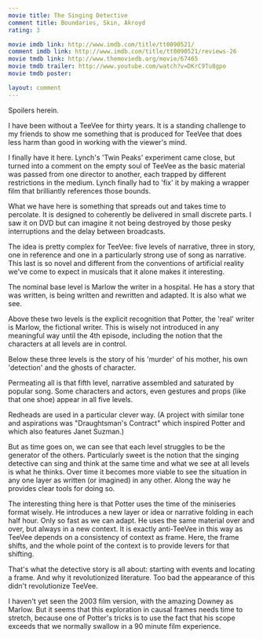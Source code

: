 ```yaml
---
movie title: The Singing Detective
comment title: Boundaries, Skin, Akroyd
rating: 3

movie imdb link: http://www.imdb.com/title/tt0090521/
comment imdb link: http://www.imdb.com/title/tt0090521/reviews-26
movie tmdb link: http://www.themoviedb.org/movie/67465
movie tmdb trailer: http://www.youtube.com/watch?v=DKrC9Tu8gpo
movie tmdb poster: 

layout: comment
---
```


Spoilers herein.

I have been without a TeeVee for thirty years. It is a standing challenge to my friends to  show me something that is produced for TeeVee that does less harm than good in  working with the viewer's mind.

I finally have it here. Lynch's 'Twin Peaks' experiment came close, but turned into a  comment on the empty soul of TeeVee as the basic material was passed from one  director to another, each trapped by different restrictions in the medium. Lynch finally  had to 'fix' it by making a wrapper film that brilliantly references those bounds.

What we have here is something that spreads out and takes time to percolate. It is  designed to coherently be delivered in small discrete parts. I saw it on DVD but can  imagine it not being destroyed by those pesky interruptions and the delay between  broadcasts.

The idea is pretty complex for TeeVee: five levels of narrative, three in story, one in  reference and one in a particularly strong use of song as narrative. This last is so novel  and different from the conventions of artificial reality we've come to expect in musicals  that it alone makes it interesting.

The nominal base level is Marlow the writer in a hospital. He has a story that was written,  is being written and rewritten and adapted. It is also what we see.

Above these two levels is the explicit recognition that Potter, the 'real' writer is Marlow,  the fictional writer. This is wisely not introduced in any meaningful way until the 4th  episode, including the notion that the characters at all levels are in control.

Below these three levels is the story of his 'murder' of his mother, his own 'detection'  and the ghosts of character.

Permeating all is that fifth level, narrative assembled and saturated by popular song.  Some characters and actors, even gestures and props (like that one shoe) appear in all  five levels. 

Redheads are used in a particular clever way. (A project with similar tone and aspirations  was "Draughtsman's Contract" which inspired Potter and which also features Janet  Suzman.)

But as time goes on, we can see that each level struggles to be the generator of the  others. Particularly sweet is the notion that the singing detective can sing and think at  the same time and what we see at all levels is what he thinks. Over time it becomes more  viable to see the situation in any one layer as written (or imagined) in any other. Along  the way he provides clear tools for doing so.

The interesting thing here is that Potter uses the time of the miniseries format wisely. He  introduces a new layer or idea or narrative folding in each half hour. Only so fast as we  can adapt. He uses the same material over and over, but always in a new context. It is  exactly anti-TeeVee in this way as TeeVee depends on a consistency of context as frame.  Here, the frame shifts, and the whole point of the context is to provide levers for that  shifting.

That's what the detective story is all about: starting with events and locating a frame.  And why it revolutionized literature. Too bad the appearance of this didn't revolutionize  TeeVee.

I haven't yet seen the 2003 film version, with the amazing Downey as Marlow. But it  seems that this exploration in causal frames needs time to stretch, because one of  Potter's tricks is to use the fact that his scope exceeds that we normally swallow in a 90  minute film experience.